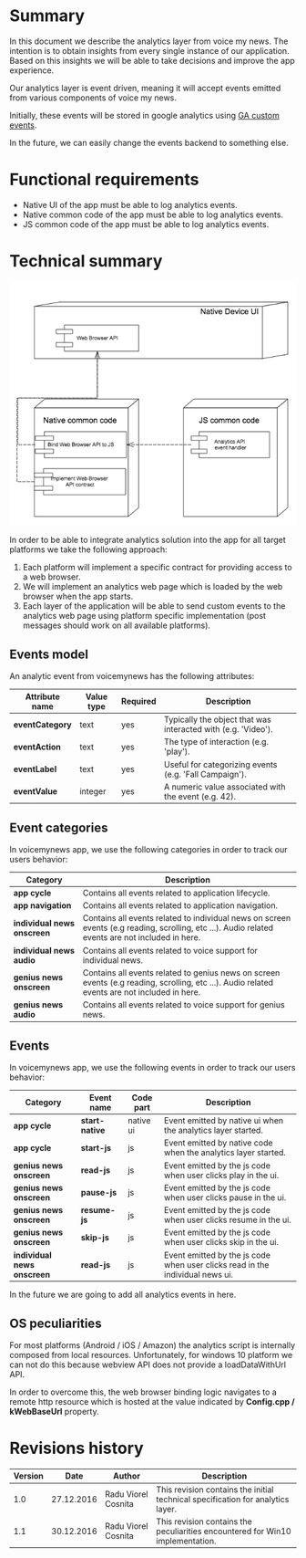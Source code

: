 # Summary

In this document we describe the analytics layer from voice my news. The intention is to obtain insights from every single
instance of our application. Based on this insights we will be able to take decisions and improve the app experience.

Our analytics layer is event driven, meaning it will accept events emitted from various components of voice my news.

Initially, these events will be stored in google analytics using
[GA custom events](https://developers.google.com/analytics/devguides/collection/analyticsjs/events).

In the future, we can easily change the events backend to something else.

# Functional requirements

* Native UI of the app must be able to log analytics events.
* Native common code of the app must be able to log analytics events.
* JS common code of the app must be able to log analytics events.

# Technical summary

![Analytics layer](images/analytics-layer.png?raw=true)

In order to be able to integrate analytics solution into the app for all target platforms we take the following approach:

1. Each platform will implement a specific contract for providing access to a web browser.
1. We will implement an analytics web page which is loaded by the web browser when the app starts.
1. Each layer of the application will be able to send custom events to the analytics web page using platform specific implementation
(post messages should work on all available platforms).

## Events model

An analytic event from voicemynews has the following attributes:

| **Attribute name** | **Value type** | **Required** | **Description** |
| ------------------ | -------------- | ------------ | --------------- |
| **eventCategory**  | text | yes | Typically the object that was interacted with (e.g. 'Video'). |
| **eventAction**    | text | yes | The type of interaction (e.g. 'play'). |
| **eventLabel**     | text | yes | Useful for categorizing events (e.g. 'Fall Campaign'). |
| **eventValue**     | integer | yes | A numeric value associated with the event (e.g. 42). |

## Event categories

In voicemynews app, we use the following categories in order to track our users behavior:

| **Category** | **Description** |
| ------------ | --------------- |
| **app cycle** | Contains all events related to application lifecycle. |
| **app navigation** | Contains all events related to application navigation. |
| **individual news onscreen** | Contains all events related to individual news on screen events (e.g reading, scrolling, etc ...). Audio related events are not included in here. |
| **individual news audio** | Contains all events related to voice support for individual news. |
| **genius news onscreen** | Contains all events related to genius news on screen events (e.g reading, scrolling, etc ...). Audio related events are not included in here. |
| **genius news audio** | Contains all events related to voice support for genius news. |

## Events

In voicemynews app, we use the following events in order to track our users behavior:

| **Category** | **Event name** | **Code part** | **Description** |
| ------------ | -------------- | ------------- | --------------- |
|**app cycle** | **start-native** | native ui | Event emitted by native ui when the analytics layer started. |
|**app cycle** | **start-js** | js | Event emitted by native code when the analytics layer started. |
| **genius news onscreen** | **read-js** | js | Event emitted by the js code when user clicks play in the ui. |
| **genius news onscreen** | **pause-js** | js | Event emitted by the js code when user clicks pause in the ui. |
| **genius news onscreen** | **resume-js** | js | Event emitted by the js code when user clicks resume in the ui. |
| **genius news onscreen** | **skip-js** | js | Event emitted by the js code when user clicks skip in the ui. |
| **individual news onscreen** | **read-js** | js | Event emitted by the js code when user clicks read in the individual news ui. |

In the future we are going to add all analytics events in here.

## OS peculiarities

For most platforms (Android / iOS / Amazon) the analytics script is internally composed from local resources. Unfortunately, for windows 10 platform we can not do this because webview API does not provide a loadDataWithUrl API.

In order to overcome this, the web browser binding logic navigates to a remote http resource which is hosted at the value indicated by **Config<Env>.cpp / kWebBaseUrl** property.

# Revisions history

| **Version** | **Date** | **Author** | **Description** |
|-------------|----------|------------|-----------------|
| 1.0 | 27.12.2016 | Radu Viorel Cosnita | This revision contains the initial technical specification for analytics layer. |
| 1.1 | 30.12.2016 | Radu Viorel Cosnita | This revision contains the peculiarities encountered for Win10 implementation. |